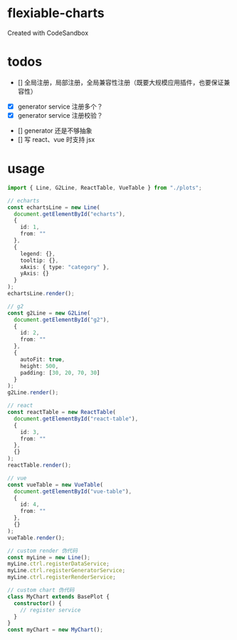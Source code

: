 # flexiable-charts

Created with CodeSandbox

# todos

- [] 全局注册，局部注册，全局兼容性注册（既要大规模应用插件，也要保证兼容性）
- [x] generator service 注册多个？
- [x] generator service 注册校验？
- [] generator 还是不够抽象
- [] 写 react、vue 时支持 jsx

# usage

```ts
import { Line, G2Line, ReactTable, VueTable } from "./plots";

// echarts
const echartsLine = new Line(
  document.getElementById("echarts"),
  {
    id: 1,
    from: ""
  },
  {
    legend: {},
    tooltip: {},
    xAxis: { type: "category" },
    yAxis: {}
  }
);
echartsLine.render();

// g2
const g2Line = new G2Line(
  document.getElementById("g2"),
  {
    id: 2,
    from: ""
  },
  {
    autoFit: true,
    height: 500,
    padding: [30, 20, 70, 30]
  }
);
g2Line.render();

// react
const reactTable = new ReactTable(
  document.getElementById("react-table"),
  {
    id: 3,
    from: ""
  },
  {}
);
reactTable.render();

// vue
const vueTable = new VueTable(
  document.getElementById("vue-table"),
  {
    id: 4,
    from: ""
  },
  {}
);
vueTable.render();

// custom render 伪代码
const myLine = new Line();
myLine.ctrl.registerDataService;
myLine.ctrl.registerGeneratorService;
myLine.ctrl.registerRenderService;

// custom chart 伪代码
class MyChart extends BasePlot {
  constructor() {
    // register service
  }
}
const myChart = new MyChart();
```
